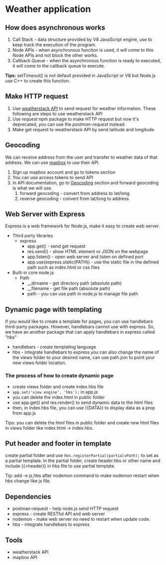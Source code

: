 # Weather application

## How does asynchronous works
1. Call Stack - data structure provided by V8 JavaScript engine, use to keep track the execution of the program.
2. Node APIs - when asynchronous function is used, it will come to this Node APIs and not block the other works.
3. Callback Queue - when the asynchronous function is ready to executed, it will come to the callback queue to execute.

**Tips:** setTimeout() is not default provided in JavaScript or V8 but Node.js use C++ to create this function.

## Make HTTP request
1. Use [weatherstack API](https://weatherstack.com/) to send request for weather information. These following are steps to use weatherstack API
2. Use *request* npm package to make HTTP request but now it's deprecated, you can use the *postman-request* instead.
3. Make get request to weatherstack API by send latitude and longitude.

## Geocoding
We can receive address from the user and transfer to weather data of that address. We can use [mapbox](https://www.mapbox.com/) to use their API. 
1. Sign up mapbox account and go to tokens section
2. You can use access tokens to send API
3. In API documentation, go to [Geocoding](https://docs.mapbox.com/api/search/geocoding/) section and forward geocoding is what we will use.
   1. forward geocoding - convert from address to lat/long
   2. reverse geocoding - convert from lat/long to address

## Web Server with Express
Express is a web framework for Node.js, make it easy to create web server. 
- Third party libraries
  - express
    - app.get() - send get request
    - res.send() - show HTML element or JSON on the webpage
    - app.listen() - open web server and listen on defined port 
    - app.use(express.static(PATH)) - use the static file in the defined path such as index.html or css files
- Built-in core node.js
  - Path
    - __dirname - get directory path (absolute path)
    - __filename - get file path (absolute path) 
    - path - you can use path in node.js to manage file path

## Dynamic page with templating
if you would like to create a template for pages, you can use handlebars third-party packages. However, handlebars cannot use with express. So, we have an another package that can apply handlebars in express called "hbs"
- handlebars - create templating language
- hbs - integrate handlebars to express
you can also change the name of the views folder to your desired name, can use path.join to point your new views folder location.

### The process of how to create dynamic page
- create views folder and create index.hbs file
- `app.set('view engine', 'hbs');` in app.js
- you can delete the index.html in public folder
- use app.get() and res.render() to send dynamic data to the html files 
- then, in index.hbs file, you can use {{DATA}} to display data as a prop from app.js

Tips: you can delete the html files in public folder and create new html files in views folder like index.html -> index.hbs.

## Put header and footer in template
create partial folder and use `hbs.registerPartial(partialsPath);` to set as a partial template. In the partial folder, create header.hbs or other name and include {{>header}} in hbs file to use partial template.

Tip: add -e js,hbs after nodemon command to make nodemon restart when hbs change like js file.

## Dependencies
- postman-request - help node.js send HTTP request
- express - create RESTful API and web server
- nodemon - make web server no need to restart when update code.
- hbs - integrate handlebars to express 

## Tools
- weatherstack API
- mapbox API